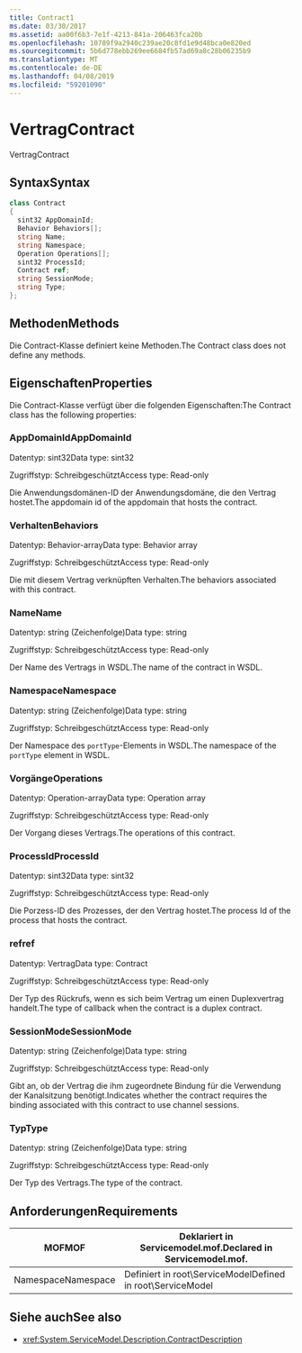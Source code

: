 ```yaml
---
title: Contract1
ms.date: 03/30/2017
ms.assetid: aa00f6b3-7e1f-4213-841a-206463fca20b
ms.openlocfilehash: 10789f9a2940c239ae20c8fd1e9d48bca0e820ed
ms.sourcegitcommit: 5b6d778ebb269ee6684fb57ad69a8c28b06235b9
ms.translationtype: MT
ms.contentlocale: de-DE
ms.lasthandoff: 04/08/2019
ms.locfileid: "59201090"
---
```

# <a name="contract"></a><span data-ttu-id="05de5-102">Vertrag</span><span class="sxs-lookup"><span data-stu-id="05de5-102">Contract</span></span>
<span data-ttu-id="05de5-103">Vertrag</span><span class="sxs-lookup"><span data-stu-id="05de5-103">Contract</span></span>  
  
## <a name="syntax"></a><span data-ttu-id="05de5-104">Syntax</span><span class="sxs-lookup"><span data-stu-id="05de5-104">Syntax</span></span>  
  
```csharp
class Contract  
{  
  sint32 AppDomainId;  
  Behavior Behaviors[];  
  string Name;  
  string Namespace;  
  Operation Operations[];  
  sint32 ProcessId;  
  Contract ref;  
  string SessionMode;  
  string Type;  
};  
```  
  
## <a name="methods"></a><span data-ttu-id="05de5-105">Methoden</span><span class="sxs-lookup"><span data-stu-id="05de5-105">Methods</span></span>  
 <span data-ttu-id="05de5-106">Die Contract-Klasse definiert keine Methoden.</span><span class="sxs-lookup"><span data-stu-id="05de5-106">The Contract class does not define any methods.</span></span>  
  
## <a name="properties"></a><span data-ttu-id="05de5-107">Eigenschaften</span><span class="sxs-lookup"><span data-stu-id="05de5-107">Properties</span></span>  
 <span data-ttu-id="05de5-108">Die Contract-Klasse verfügt über die folgenden Eigenschaften:</span><span class="sxs-lookup"><span data-stu-id="05de5-108">The Contract class has the following properties:</span></span>  
  
### <a name="appdomainid"></a><span data-ttu-id="05de5-109">AppDomainId</span><span class="sxs-lookup"><span data-stu-id="05de5-109">AppDomainId</span></span>  
 <span data-ttu-id="05de5-110">Datentyp: sint32</span><span class="sxs-lookup"><span data-stu-id="05de5-110">Data type: sint32</span></span>  
  
 <span data-ttu-id="05de5-111">Zugriffstyp: Schreibgeschützt</span><span class="sxs-lookup"><span data-stu-id="05de5-111">Access type: Read-only</span></span>  
  
 <span data-ttu-id="05de5-112">Die Anwendungsdomänen-ID der Anwendungsdomäne, die den Vertrag hostet.</span><span class="sxs-lookup"><span data-stu-id="05de5-112">The appdomain id of the appdomain that hosts the contract.</span></span>  
  
### <a name="behaviors"></a><span data-ttu-id="05de5-113">Verhalten</span><span class="sxs-lookup"><span data-stu-id="05de5-113">Behaviors</span></span>  
 <span data-ttu-id="05de5-114">Datentyp: Behavior-array</span><span class="sxs-lookup"><span data-stu-id="05de5-114">Data type: Behavior array</span></span>  
  
 <span data-ttu-id="05de5-115">Zugriffstyp: Schreibgeschützt</span><span class="sxs-lookup"><span data-stu-id="05de5-115">Access type: Read-only</span></span>  
  
 <span data-ttu-id="05de5-116">Die mit diesem Vertrag verknüpften Verhalten.</span><span class="sxs-lookup"><span data-stu-id="05de5-116">The behaviors associated with this contract.</span></span>  
  
### <a name="name"></a><span data-ttu-id="05de5-117">Name</span><span class="sxs-lookup"><span data-stu-id="05de5-117">Name</span></span>  
 <span data-ttu-id="05de5-118">Datentyp: string (Zeichenfolge)</span><span class="sxs-lookup"><span data-stu-id="05de5-118">Data type: string</span></span>  
  
 <span data-ttu-id="05de5-119">Zugriffstyp: Schreibgeschützt</span><span class="sxs-lookup"><span data-stu-id="05de5-119">Access type: Read-only</span></span>  
  
 <span data-ttu-id="05de5-120">Der Name des Vertrags in WSDL.</span><span class="sxs-lookup"><span data-stu-id="05de5-120">The name of the contract in WSDL.</span></span>  
  
### <a name="namespace"></a><span data-ttu-id="05de5-121">Namespace</span><span class="sxs-lookup"><span data-stu-id="05de5-121">Namespace</span></span>  
 <span data-ttu-id="05de5-122">Datentyp: string (Zeichenfolge)</span><span class="sxs-lookup"><span data-stu-id="05de5-122">Data type: string</span></span>  
  
 <span data-ttu-id="05de5-123">Zugriffstyp: Schreibgeschützt</span><span class="sxs-lookup"><span data-stu-id="05de5-123">Access type: Read-only</span></span>  
  
 <span data-ttu-id="05de5-124">Der Namespace des `portType`-Elements in WSDL.</span><span class="sxs-lookup"><span data-stu-id="05de5-124">The namespace of the `portType` element in WSDL.</span></span>  
  
### <a name="operations"></a><span data-ttu-id="05de5-125">Vorgänge</span><span class="sxs-lookup"><span data-stu-id="05de5-125">Operations</span></span>  
 <span data-ttu-id="05de5-126">Datentyp: Operation-array</span><span class="sxs-lookup"><span data-stu-id="05de5-126">Data type: Operation array</span></span>  
  
 <span data-ttu-id="05de5-127">Zugriffstyp: Schreibgeschützt</span><span class="sxs-lookup"><span data-stu-id="05de5-127">Access type: Read-only</span></span>  
  
 <span data-ttu-id="05de5-128">Der Vorgang dieses Vertrags.</span><span class="sxs-lookup"><span data-stu-id="05de5-128">The operations of this contract.</span></span>  
  
### <a name="processid"></a><span data-ttu-id="05de5-129">ProcessId</span><span class="sxs-lookup"><span data-stu-id="05de5-129">ProcessId</span></span>  
 <span data-ttu-id="05de5-130">Datentyp: sint32</span><span class="sxs-lookup"><span data-stu-id="05de5-130">Data type: sint32</span></span>  
  
 <span data-ttu-id="05de5-131">Zugriffstyp: Schreibgeschützt</span><span class="sxs-lookup"><span data-stu-id="05de5-131">Access type: Read-only</span></span>  
  
 <span data-ttu-id="05de5-132">Die Porzess-ID des Prozesses, der den Vertrag hostet.</span><span class="sxs-lookup"><span data-stu-id="05de5-132">The process Id of the process that hosts the contract.</span></span>  
  
### <a name="ref"></a><span data-ttu-id="05de5-133">ref</span><span class="sxs-lookup"><span data-stu-id="05de5-133">ref</span></span>  
 <span data-ttu-id="05de5-134">Datentyp: Vertrag</span><span class="sxs-lookup"><span data-stu-id="05de5-134">Data type: Contract</span></span>  
  
 <span data-ttu-id="05de5-135">Zugriffstyp: Schreibgeschützt</span><span class="sxs-lookup"><span data-stu-id="05de5-135">Access type: Read-only</span></span>  
  
 <span data-ttu-id="05de5-136">Der Typ des Rückrufs, wenn es sich beim Vertrag um einen Duplexvertrag handelt.</span><span class="sxs-lookup"><span data-stu-id="05de5-136">The type of callback when the contract is a duplex contract.</span></span>  
  
### <a name="sessionmode"></a><span data-ttu-id="05de5-137">SessionMode</span><span class="sxs-lookup"><span data-stu-id="05de5-137">SessionMode</span></span>  
 <span data-ttu-id="05de5-138">Datentyp: string (Zeichenfolge)</span><span class="sxs-lookup"><span data-stu-id="05de5-138">Data type: string</span></span>  
  
 <span data-ttu-id="05de5-139">Zugriffstyp: Schreibgeschützt</span><span class="sxs-lookup"><span data-stu-id="05de5-139">Access type: Read-only</span></span>  
  
 <span data-ttu-id="05de5-140">Gibt an, ob der Vertrag die ihm zugeordnete Bindung für die Verwendung der Kanalsitzung benötigt.</span><span class="sxs-lookup"><span data-stu-id="05de5-140">Indicates whether the contract requires the binding associated with this contract to use channel sessions.</span></span>  
  
### <a name="type"></a><span data-ttu-id="05de5-141">Typ</span><span class="sxs-lookup"><span data-stu-id="05de5-141">Type</span></span>  
 <span data-ttu-id="05de5-142">Datentyp: string (Zeichenfolge)</span><span class="sxs-lookup"><span data-stu-id="05de5-142">Data type: string</span></span>  
  
 <span data-ttu-id="05de5-143">Zugriffstyp: Schreibgeschützt</span><span class="sxs-lookup"><span data-stu-id="05de5-143">Access type: Read-only</span></span>  
  
 <span data-ttu-id="05de5-144">Der Typ des Vertrags.</span><span class="sxs-lookup"><span data-stu-id="05de5-144">The type of the contract.</span></span>  
  
## <a name="requirements"></a><span data-ttu-id="05de5-145">Anforderungen</span><span class="sxs-lookup"><span data-stu-id="05de5-145">Requirements</span></span>  
  
|<span data-ttu-id="05de5-146">MOF</span><span class="sxs-lookup"><span data-stu-id="05de5-146">MOF</span></span>|<span data-ttu-id="05de5-147">Deklariert in Servicemodel.mof.</span><span class="sxs-lookup"><span data-stu-id="05de5-147">Declared in Servicemodel.mof.</span></span>|  
|---------|-----------------------------------|  
|<span data-ttu-id="05de5-148">Namespace</span><span class="sxs-lookup"><span data-stu-id="05de5-148">Namespace</span></span>|<span data-ttu-id="05de5-149">Definiert in root\ServiceModel</span><span class="sxs-lookup"><span data-stu-id="05de5-149">Defined in root\ServiceModel</span></span>|  
  
## <a name="see-also"></a><span data-ttu-id="05de5-150">Siehe auch</span><span class="sxs-lookup"><span data-stu-id="05de5-150">See also</span></span>

- <xref:System.ServiceModel.Description.ContractDescription>
